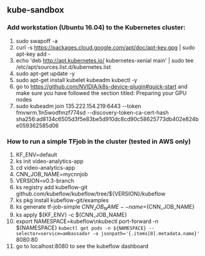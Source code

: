 ## kube-sandbox

### Add workstation (Ubuntu 16.04) to the Kubernetes cluster:

1. sudo swapoff -a
2. curl -s https://packages.cloud.google.com/apt/doc/apt-key.gpg | sudo apt-key add -
3. echo 'deb http://apt.kubernetes.io/ kubernetes-xenial main' | sudo tee /etc/apt/sources.list.d/kubernetes.list
4. sudo apt-get update -y
5. sudo apt-get install kubelet kubeadm kubectl -y
6. go to https://github.com/NVIDIA/k8s-device-plugin#quick-start and make sure you have followed the section titled: Preparing your GPU nodes
7. sudo kubeadm join 135.222.154.219:6443 --token fmvwrm.1ln5wodfmzf774sd --discovery-token-ca-cert-hash sha256:ad8134c6505d3f5e83be5d910dc8cd90c58625773db402e824be059362585d06

### How to run a simple TFjob in the cluster (tested in AWS only)

1. KF_ENV=default
2. ks init video-analytics-app
3. cd video-analytics-app
4. CNN_JOB_NAME=mycnnjob
5. VERSION=v0.3-branch
6. ks registry add kubeflow-git github.com/kubeflow/kubeflow/tree/${VERSION}/kubeflow
7. ks pkg install kubeflow-git/examples
8. ks generate tf-job-simple ${CNN_JOB_NAME} --name=${CNN_JOB_NAME}
9. ks apply ${KF_ENV} -c ${CNN_JOB_NAME}
10. export NAMESPACE=kubeflow\nkubectl port-forward -n ${NAMESPACE}  `kubectl get pods -n ${NAMESPACE} --selector=service=ambassador -o jsonpath='{.items[0].metadata.name}'` 8080:80
11. go to localhost:8080 to see the kubeflow dashboard
